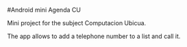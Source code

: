 #Android mini Agenda CU

Mini project for the subject Computacion Ubicua.

The app allows to add a telephone number to a list and call it.
